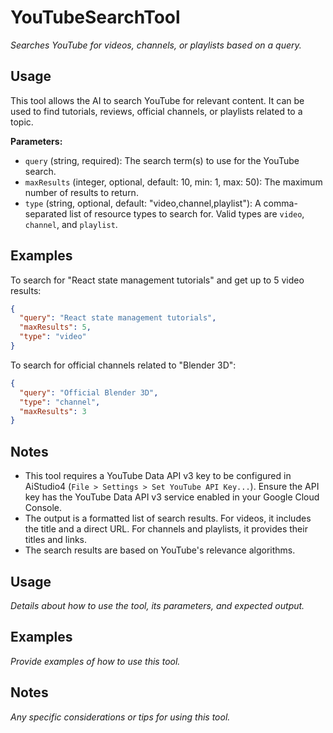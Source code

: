 ﻿# YouTubeSearchTool

*Searches YouTube for videos, channels, or playlists based on a query.*

## Usage

This tool allows the AI to search YouTube for relevant content. It can be used to find tutorials, reviews, official channels, or playlists related to a topic.

**Parameters:**
-   `query` (string, required): The search term(s) to use for the YouTube search.
-   `maxResults` (integer, optional, default: 10, min: 1, max: 50): The maximum number of results to return.
-   `type` (string, optional, default: "video,channel,playlist"): A comma-separated list of resource types to search for. Valid types are `video`, `channel`, and `playlist`.

## Examples

To search for "React state management tutorials" and get up to 5 video results:

```json
{
  "query": "React state management tutorials",
  "maxResults": 5,
  "type": "video"
}
```

To search for official channels related to "Blender 3D":

```json
{
  "query": "Official Blender 3D",
  "type": "channel",
  "maxResults": 3
}
```

## Notes

-   This tool requires a YouTube Data API v3 key to be configured in AiStudio4 (`File > Settings > Set YouTube API Key...`). Ensure the API key has the YouTube Data API v3 service enabled in your Google Cloud Console.
-   The output is a formatted list of search results. For videos, it includes the title and a direct URL. For channels and playlists, it provides their titles and links.
-   The search results are based on YouTube's relevance algorithms.

## Usage

*Details about how to use the tool, its parameters, and expected output.*

## Examples

*Provide examples of how to use this tool.*

## Notes

*Any specific considerations or tips for using this tool.*